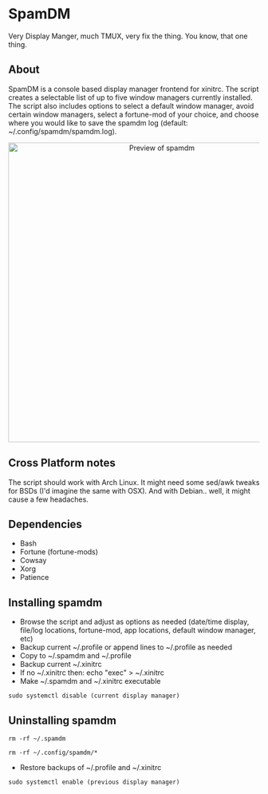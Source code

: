 # SpamDM
Very Display Manger, much TMUX, very fix the thing.  You know, that one thing.

## About
SpamDM is a console based display manager frontend for xinitrc.  The script creates a selectable list of up to five window managers currently installed.  The script also includes options to select a default window manager, avoid certain window managers, select a fortune-mod of your choice, and choose where you would like to save the spamdm log (default: ~/.config/spamdm/spamdm.log).  

<p align="center">
  <img width="600" src="https://github.com/xtrafrood/spamdm/blob/master/spamdm_screenshot.png?raw=true" alt="Preview of spamdm"/>
</p>

## Cross Platform notes

The script should work with Arch Linux.  It might need some sed/awk tweaks for BSDs (I'd imagine the same with OSX).  And with Debian.. well, it might cause a few headaches.

## Dependencies
- Bash
- Fortune (fortune-mods)
- Cowsay
- Xorg
- Patience

## Installing spamdm
- Browse the script and adjust as options as needed (date/time display, file/log locations, fortune-mod, app locations, default window manager, etc)
- Backup current ~/.profile or append lines to ~/.profile as needed
- Copy to ~/.spamdm and ~/.profile
- Backup current ~/.xinitrc
- If no ~/.xinitrc then: echo "exec" > ~/.xinitrc
- Make ~/.spamdm and ~/.xinitrc executable
```
sudo systemctl disable (current display manager)
```

## Uninstalling spamdm
```
rm -rf ~/.spamdm
```
```
rm -rf ~/.config/spamdm/*
```
- Restore backups of ~/.profile and ~/.xinitrc
```
sudo systemctl enable (previous display manager)
```

